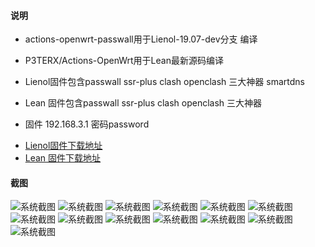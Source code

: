 ﻿#### 说明

* actions-openwrt-passwall用于Lienol-19.07-dev分支 编译
* P3TERX/Actions-OpenWrt用于Lean最新源码编译

* Lienol固件包含passwall ssr-plus clash openclash 三大神器 smartdns 
* Lean  固件包含passwall ssr-plus clash openclash 三大神器 
* 固件 192.168.3.1  密码password

- [Lienol固件下载地址](https://github.com/kenzok8/actions-openwrt-passwall/actions)
- [Lean  固件下载地址](https://github.com/kenzok8/actions-openwrt-passwall/actions)


#### 截图

![系统截图](https://github.com/kenzok8/Lienol/blob/master/screenshot/quan.png)
![系统截图](https://github.com/kenzok8/Lienol/blob/master/screenshot/sshot-2.png)
![系统截图](https://github.com/kenzok8/Lienol/blob/master/screenshot/sshot-3.png)
![系统截图](https://github.com/kenzok8/Lienol/blob/master/screenshot/sshot-4.png)
![系统截图](https://github.com/kenzok8/Lienol/blob/master/screenshot/sshot-5.png)
![系统截图](https://github.com/kenzok8/Lienol/blob/master/screenshot/sshot-6.png)
![系统截图](https://github.com/kenzok8/Lienol/blob/master/screenshot/sshot-7.png)
![系统截图](https://github.com/kenzok8/Lienol/blob/master/screenshot/sshot-8.png)
![系统截图](https://github.com/kenzok8/Lienol/blob/master/screenshot/sshot-9.png)
![系统截图](https://github.com/kenzok8/Lienol/blob/master/screenshot/sshot-10.png)
![系统截图](https://github.com/kenzok8/Lienol/blob/master/screenshot/sshot-11.png)
![系统截图](https://github.com/kenzok8/Lienol/blob/master/screenshot/sshot-13.png)
![系统截图](https://github.com/kenzok8/Lienol/blob/master/screenshot/sshot-14.png)

